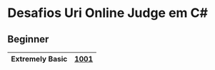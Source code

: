 # Desafios Uri Online Judge em C#
## Beginner

| Extremely Basic | [**1001**](https://github.com/KalebeSantana/URI-DESAFIOS/blob/main/Beginner/uri1001/Program.cs) |
| --- | --- |
